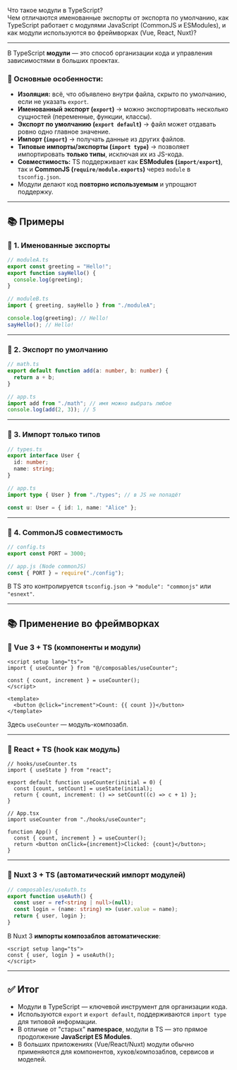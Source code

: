 Что такое модули в TypeScript?  
Чем отличаются именованные экспорты от экспорта по умолчанию, как TypeScript работает с модулями JavaScript (CommonJS и ESModules), и как модули используются во фреймворках (Vue, React, Nuxt)?

---

В TypeScript **модули** — это способ организации кода и управления зависимостями в больших проектах.

### 🔹 Основные особенности:

- **Изоляция:** всё, что объявлено внутри файла, скрыто по умолчанию, если не указать `export`.
- **Именованный экспорт (`export`)** → можно экспортировать несколько сущностей (переменные, функции, классы).
- **Экспорт по умолчанию (`export default`)** → файл может отдавать ровно одно главное значение.
- **Импорт (`import`)** → получать данные из других файлов.
- **Типовые импорты/экспорты (`import type`)** → позволяет импортировать **только типы**, исключая их из JS-кода.
- **Совместимость:** TS поддерживает как **ESModules (`import/export`)**, так и **CommonJS (`require/module.exports`)** через `module` в `tsconfig.json`.
- Модули делают код **повторно используемым** и упрощают поддержку.

---

## 📚 Примеры

### 🔹 1. Именованные экспорты

```ts
// moduleA.ts
export const greeting = "Hello!";
export function sayHello() {
  console.log(greeting);
}

// moduleB.ts
import { greeting, sayHello } from "./moduleA";

console.log(greeting); // Hello!
sayHello(); // Hello!
```

---

### 🔹 2. Экспорт по умолчанию

```ts
// math.ts
export default function add(a: number, b: number) {
  return a + b;
}

// app.ts
import add from "./math"; // имя можно выбрать любое
console.log(add(2, 3)); // 5
```

---

### 🔹 3. Импорт только типов

```ts
// types.ts
export interface User {
  id: number;
  name: string;
}

// app.ts
import type { User } from "./types"; // в JS не попадёт

const u: User = { id: 1, name: "Alice" };
```

---

### 🔹 4. CommonJS совместимость

```ts
// config.ts
export const PORT = 3000;

// app.js (Node commonJS)
const { PORT } = require("./config");
```

В TS это контролируется `tsconfig.json` → `"module": "commonjs"` или `"esnext"`.

---

## 📚 Применение во фреймворках

### 🔹 Vue 3 + TS (компоненты и модули)

```vue
<script setup lang="ts">
import { useCounter } from "@/composables/useCounter";

const { count, increment } = useCounter();
</script>

<template>
  <button @click="increment">Count: {{ count }}</button>
</template>
```

Здесь `useCounter` — модуль-композабл.

---

### 🔹 React + TS (hook как модуль)

```tsx
// hooks/useCounter.ts
import { useState } from "react";

export default function useCounter(initial = 0) {
  const [count, setCount] = useState(initial);
  return { count, increment: () => setCount((c) => c + 1) };
}

// App.tsx
import useCounter from "./hooks/useCounter";

function App() {
  const { count, increment } = useCounter();
  return <button onClick={increment}>Clicked: {count}</button>;
}
```

---

### 🔹 Nuxt 3 + TS (автоматический импорт модулей)

```ts
// composables/useAuth.ts
export function useAuth() {
  const user = ref<string | null>(null);
  const login = (name: string) => (user.value = name);
  return { user, login };
}
```

В Nuxt 3 **импорты композаблов автоматические**:

```vue
<script setup lang="ts">
const { user, login } = useAuth();
</script>
```

---

## ✅ Итог

- Модули в TypeScript — ключевой инструмент для организации кода.
- Используются `export` и `export default`, поддерживаются `import type` для типовой информации.
- В отличие от "старых" **namespace**, модули в TS — это прямое продолжение **JavaScript ES Modules**.
- В больших приложениях (Vue/React/Nuxt) модули обычно применяются для компонентов, хуков/композаблов, сервисов и моделей.
